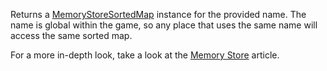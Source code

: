 Returns a [MemoryStoreSortedMap](https://developer.roblox.com/en-us/api-reference/class/MemoryStoreSortedMap) instance for the provided name. The name is global within the game, so any place that uses the same name will access the same sorted map.

For a more in-depth look, take a look at the [Memory Store](https://developer.roblox.com/en-us/articles/memory-store) article.